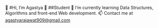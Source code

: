 👋 #Hi, I’m Agastya
👀 ##Student 
🌱 I’m currently learning Data Structures, Algorithms and front-end Web development.
📫 Contact me at agastyarajawat909@gmail.com

<!---
Agastya909/Agastya909 is a ✨ special ✨ repository because its `README.md` (this file) appears on your GitHub profile.
You can click the Preview link to take a look at your changes.
--->
